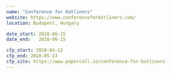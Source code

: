 ```yaml
---
name: "Conference for Kotliners"
website: https://www.conferenceforkotliners.com/
location: Budapest, Hungary

date_start: 2018-06-15
date_end:   2018-06-15

cfp_start: 2018-04-12
cfp_end: 2018-05-13
cfp_site: https://www.papercall.io/conference-for-kotliners
---
```

